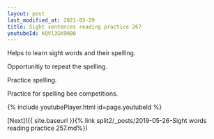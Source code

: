 ```yaml
---
layout: post
last_modified_at: 2021-03-29
title: Sight sentences reading practice 267
youtubeId: kQVl3SK9H00
---
```

 
 
Helps to learn sight words and their spelling.

Opportunitiy to repeat the spelling. 

Practice spelling. 
 
Practice for spelling bee competitions. 
 
{% include youtubePlayer.html id=page.youtubeId %}
 
 

[Next]({{ site.baseurl }}{% link  split2/_posts/2019-05-26-Sight words reading practice 257.md%})
 
